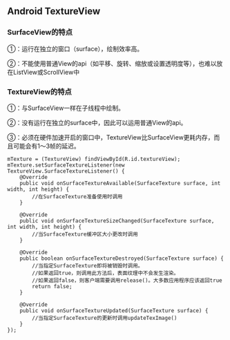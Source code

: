 ## Android TextureView
### SurfaceView的特点
①：运行在独立的窗口（surface），绘制效率高。

②：不能使用普通View的api（如平移、旋转、缩放或设置透明度等），也难以放在ListView或ScrollView中
### TextureView的特点
①：与SurfaceView一样在子线程中绘制。

②：没有运行在独立的surface中，因此可以运用普通View的api。

③：必须在硬件加速开启的窗口中，TextureView比SurfaceView更耗内存，而且可能会有1～3帧的延迟。

    mTexture = (TextureView) findViewById(R.id.textureView);
	mTexture.setSurfaceTextureListener(new TextureView.SurfaceTextureListener() {
	    @Override
	    public void onSurfaceTextureAvailable(SurfaceTexture surface, int width, int height) {
			//在SurfaceTexture准备使用时调用
	    }

	    @Override
	    public void onSurfaceTextureSizeChanged(SurfaceTexture surface, int width, int height) {
			//当SurfaceTexture缓冲区大小更改时调用
	    }

	    @Override
	    public boolean onSurfaceTextureDestroyed(SurfaceTexture surface) {
			//当指定SurfaceTexture即将被销毁时调用。
			//如果返回true，则调用此方法后，表面纹理中不会发生渲染。
			//如果返回false，则客户端需要调用release()。大多数应用程序应该返回true
	        return false;
	    }

	    @Override
	    public void onSurfaceTextureUpdated(SurfaceTexture surface) {
			//当指定SurfaceTexture的更新时调用updateTexImage()
	    }
	});